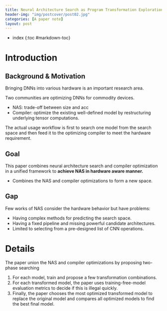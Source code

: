 ```yaml
---
title: Neural Architecture Search as Program Transformation Exploration
header-img: "img/postcover/post02.jpg"
categories: [A paper note]
layout: post
---
```

- index
{:toc #markdown-toc}
# Introduction

## Background & Motivation

Bringing DNNs into various hardware is an important research area.

Two communities are optimizing DNNs for commodity devices. 

- NAS: trade-off between size and acc
- Compiler: optimize the existing well-defined model by restructuring underlying tensor computations.

The actual usage workflow is first to search one model from the search space and then feed it to the optimizing compiler to meet the hardware requirement.

## Goal

This paper combines neural architecture search and compiler optimization in a unified framework to **achieve NAS in hardware aware manner.** 

- Combines the NAS and compiler optimizations to form a new space.

## Gap

Few works of NAS consider the hardware behavior but have problems:

- Having complex methods for predicting the search space.
- Having a fixed pipeline and missing powerful candidate architectures.
- Limited to selecting from a pre-designed list of CNN operations. 

# Details

The paper union the NAS and compiler optimizations by proposing two-phase searching

1. For each model, train and propose a few transformation combinations.
2. For each transformed model, the paper uses training-free-model evaluation metrics to decide if this is illegal quickly.
3. Finally, the paper chooses the most optimized transformed model to replace the original model and compares all optimized models to find the best final model.

